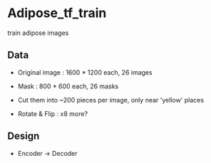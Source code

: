 # Adipose_tf_train
 train adipose images

## Data
- Original image : 1600 * 1200 each, 26 images

- Mask : 800 * 600 each, 26 masks

- Cut them into ~200 pieces per image, only near 'yellow' places

- Rotate & Flip : x8 more?

## Design

- Encoder -> Decoder